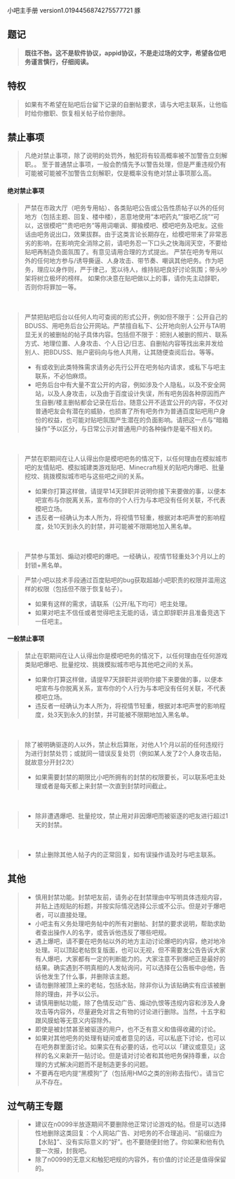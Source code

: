 小吧主手册 version1.0194456874275577721
豚

## 题记
> **既往不咎。这不是软件协议，appid协议，不是走过场的文字，希望各位吧务谨言慎行，仔细阅读。**



## 特权

> 如果有不希望在贴吧后台留下记录的自删帖要求，请与大吧主联系，让他临时给你撤职、恢复相关帖子给你删除。

## 禁止事项

> 凡绝对禁止事项，除了说明的处罚外，触犯将有较高概率被不加警告立刻解职。。
> 至于普通禁止事项，一般会酌情先予以警告处理，但是严重违规仍有可能被可能被不加警告立刻解职，仅是概率没有绝对禁止事项那么高。



#### 绝对禁止事项



> 严禁在市政大厅（吧务专用帖）、各类贴吧公告或公告性质帖子以外的任何地方（包括主题、回复、楼中楼），恶意地使用“本吧药丸”“膜吧乙烷”“可以，这很模吧”"贵吧吧务”等用词嘲讽、揶揄模吧、模吧吧务及吧友。这些话由吧务说出口，效果拔群。由于这类言论长期存在，给模吧带来了非常恶劣的影响，在影响完全消除之前，请吧务忍一下口头之快海阔天空，不要给贴吧再制造负面氛围了。有意见请用合理的方式提出。
> 严禁在吧务专用以外的任何地方参与/诱导撕逼、人身攻击、带节奏、嘲讽其他吧务。作为吧务，理应以身作则，严于律己，宽以待人，维持贴吧良好讨论氛围；带头吵架将树立极坏的榜样。
> 如果你决意在贴吧做以上的事，请你先主动辞职，否则你将罪加一等。

　　
　　

> 严禁把贴吧后台以任何人均可查阅的形式公开，例如但不限于：公开自己的BDUSS、用吧务后台公开网站。严禁擅自私下、公开地向别人公开与TA明显无关的被删帖的帖子具体内容。包括但不限于：把别人被删的照片、联系方式、地理位置、人身攻击、个人日记/日志、自删帖内容等找出来并发给别人、把BDUSS、账户密码向与他人共用，让其随便查阅后台。等等。
> - 有或收到此类特殊需求请务必先行公开在吧务帖内请求，或私下与吧主联系，不必怕麻烦。
> - 吧务后台中有大量不宜公开的内容，例如涉及个人隐私，以及不安全网站，以及人身攻击，以及由于百度设计失误，所有吧务因各种原因而产生自删/楼主删帖都会记录在后台。随意公开不适宜公开的内容，不仅对普通吧友会有潜在的威胁，也损害了所有吧务作为普通百度贴吧用户身份的权益，也可能对贴吧氛围产生潜在的负面影响。请把这一点与“暗箱操作”予以区分，与日常公示对普通用户的各种操作是毫不相关的。

　　
　　
　　
> 严禁在职期间在让人认得出你是模吧吧务的情况下，以任何理由在模拟城市吧的友情贴吧、模拟城建类游戏贴吧、Minecraft相关的贴吧内爆吧、批量挖坟、挑拨模拟城市吧与这些吧之间的关系。
> - 如果你打算这样做，请提早14天辞职并说明你接下来要做的事，以便本吧宣布与你脱离关系，宣布你的个人行为与本吧没有任何关联，不代表模吧立场。
> - 违反者一经确认为本人所为，将视情节轻重，根据对本吧声誉的影响程度，处10天到永久的封禁，并可能被不限期地加入黑名单。

　　
> 严禁参与策划、煽动对模吧的爆吧。一经确认，视情节轻重处3个月以上的封锁+黑名单。

> 严禁小吧以技术手段通过百度贴吧的bug获取超越小吧职责的权限并滥用这样的权限（包括但不限于恢复帖子）。
> - 如果有这样的需求，请联系（公开/私下均可）吧主处理。
> - 如果对吧主不信任或者觉得吧主无能的话，请立即辞职并且准备竞选下一任吧主。

#### 一般禁止事项
> 禁止在职期间在让人认得出你是模吧吧务的情况下，以任何理由在任何游戏类贴吧爆吧、批量挖坟、挑拨模拟城市吧与其他吧之间的关系。
> - 如果你打算这样做，请提早7天辞职并说明你接下来要做的事，以便本吧宣布与你脱离关系，宣布你的个人行为与本吧没有任何关联，不代表模吧立场。
> - 违反者一经确认为本人所为，将视情节轻重，根据对本吧声誉的影响程度，处3天到永久的封禁，并可能被不限期地加入黑名单。

　　

> 除了被明确驱逐的人以外，禁止秋后算账，对他人1个月以前的任何违规行为进行封禁处罚；或就同一错误反复处罚（例如某人发了2个人身攻击贴，就故意分开封2次）
> - 如果需要封禁的期限比小吧所拥有的封禁的权限要长，可以联系吧主处理或者是每天都上来封禁一次直到封禁时间截止。


　　
> - 除非遭遇爆吧、批量挖坟，禁止用对非因爆吧而被驱逐的吧友进行超过1天的封禁。

　　
> - 禁止删除其他人帖子内的正常回复，如有误操作请及时与吧主联系。

## 其他
> - 慎用封禁功能。封禁吧友前，请务必在封禁理由中写明具体违规内容，并贴上违规贴的标题，并按实际情况选择公示或不公示。但是对于爆吧者，可以直接处理。
> - 小吧主有义务处理吧务帖中的所有对删帖、封禁的要求说明，帮助求助者查出操作人的名字，或告诉他违反了哪些吧规。
> - 遇上爆吧，请不要在吧务帖以外的地方主动讨论爆吧的内容，绝对地冷处理。可以顶起老帖恢复版面，也可以无视，但不需要发公告告诉大家有人爆吧，大家都有一定的判断能力的。大家注意不到爆吧正是最好的结果。确实遇到不明真相的人发帖询问，可以选择在公告板中@他，告诉他发生了什么事，并删除该主题。
> - 请勿删除被顶上来的老帖，包括水贴，除非你认为该贴确实有应该被删除的理由，并予以公示。
> - 请慎用删帖功能，除了色情反动广告、煽动仇恨等违规内容和涉及人身攻击等内容外，尽量避免对言之有物的讨论进行删除。当然，十五字和跟风膜蛤等无意义内容除外。
> - 即使是被封禁甚至被驱逐的用户，也不乏有意义和值得收藏的讨论。
> - 如果对其他吧务的处理有疑问或者意见的话，可以私底下讨论，也可以在吧务群里面讨论。如果实在有必要的话，也可以以「建议或意见」这样的名义来新开一贴讨论。但是请对讨论者和其他吧务保持尊重，以合理的方式解决问题而不是制造更多的问题。
> - 不要再在吧内提“黑模狗”了（包括用HMG之类的别称去指代）。请当它从不存在。

## 过气萌王专题
> - 建议在n0099半放逐期间不要删除他正常讨论游戏的帖。但是可以选择性地删除这类回复：个人网站广告、对吧务的不合理追问、“前缀应为【水贴】”、没有实际意义的“好”。也不要随便封他了。你如果和他有仇要一次报，封我吧。
> - 除了n0099的无意义和触犯吧规的内容外，有价值的讨论还是值得保留的。
